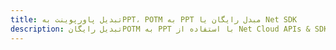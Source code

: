 ---title: تبدیل پاورپوینت بهPPT، POTM به PPT مبدل رایگان یا Net SDKdescription: تبدیل رایگانPOTM به PPT با استفاده از Net Cloud APIs & SDK. همچنین اسناد Microsoft PowerPoint را در Cloud ایجاد، ویرایش و رندر کنید.---